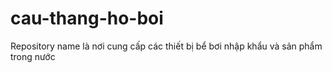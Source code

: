 # cau-thang-ho-boi
Repository name
là nơi cung cấp các thiết bị bể bơi nhập khẩu và sản phẩm trong nước

